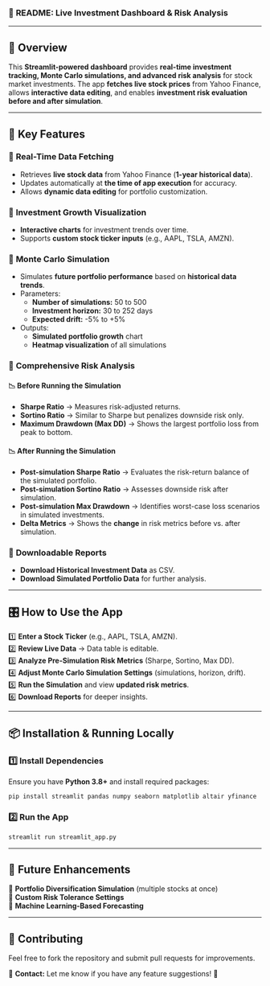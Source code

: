 ### 📘 **README: Live Investment Dashboard & Risk Analysis**  

---

## 🚀 **Overview**  
This **Streamlit-powered dashboard** provides **real-time investment tracking, Monte Carlo simulations, and advanced risk analysis** for stock market investments. The app **fetches live stock prices** from Yahoo Finance, allows **interactive data editing**, and enables **investment risk evaluation before and after simulation**.  

---

## 📌 **Key Features**  
### 🔹 **Real-Time Data Fetching**
- Retrieves **live stock data** from Yahoo Finance (**1-year historical data**).  
- Updates automatically at **the time of app execution** for accuracy.  
- Allows **dynamic data editing** for portfolio customization.  

### 🔹 **Investment Growth Visualization**
- **Interactive charts** for investment trends over time.  
- Supports **custom stock ticker inputs** (e.g., AAPL, TSLA, AMZN).  

### 🔹 **Monte Carlo Simulation**
- Simulates **future portfolio performance** based on **historical data trends**.  
- Parameters:  
  - **Number of simulations:** 50 to 500  
  - **Investment horizon:** 30 to 252 days  
  - **Expected drift:** -5% to +5%  
- Outputs:  
  - **Simulated portfolio growth** chart  
  - **Heatmap visualization** of all simulations  

### 🔹 **Comprehensive Risk Analysis**  
#### **📉 Before Running the Simulation**  
- **Sharpe Ratio** → Measures risk-adjusted returns.  
- **Sortino Ratio** → Similar to Sharpe but penalizes downside risk only.  
- **Maximum Drawdown (Max DD)** → Shows the largest portfolio loss from peak to bottom.  

#### **📉 After Running the Simulation**  
- **Post-simulation Sharpe Ratio** → Evaluates the risk-return balance of the simulated portfolio.  
- **Post-simulation Sortino Ratio** → Assesses downside risk after simulation.  
- **Post-simulation Max Drawdown** → Identifies worst-case loss scenarios in simulated investments.  
- **Delta Metrics** → Shows the **change** in risk metrics before vs. after simulation.  

### 🔹 **Downloadable Reports**
- **Download Historical Investment Data** as CSV.  
- **Download Simulated Portfolio Data** for further analysis.  

---

## 🎛 **How to Use the App**
1️⃣ **Enter a Stock Ticker** (e.g., AAPL, TSLA, AMZN).  
2️⃣ **Review Live Data** → Data table is editable.  
3️⃣ **Analyze Pre-Simulation Risk Metrics** (Sharpe, Sortino, Max DD).  
4️⃣ **Adjust Monte Carlo Simulation Settings** (simulations, horizon, drift).  
5️⃣ **Run the Simulation** and view **updated risk metrics**.  
6️⃣ **Download Reports** for deeper insights.  

---

## 📦 **Installation & Running Locally**
### 1️⃣ **Install Dependencies**
Ensure you have **Python 3.8+** and install required packages:  
```sh
pip install streamlit pandas numpy seaborn matplotlib altair yfinance
```

### 2️⃣ **Run the App**
```sh
streamlit run streamlit_app.py
```

---

## 🔧 **Future Enhancements**
🔹 **Portfolio Diversification Simulation** (multiple stocks at once)  
🔹 **Custom Risk Tolerance Settings**  
🔹 **Machine Learning-Based Forecasting**  

---

## 🤝 **Contributing**
Feel free to fork the repository and submit pull requests for improvements.  

📩 **Contact:** Let me know if you have any feature suggestions! 🚀